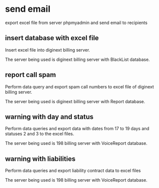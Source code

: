 # send email

export excel file from server phpmyadmin and send email to recipients

## insert database with excel file

Insert excel file into diginext billing server.

The server being used is diginext billing server with BlackList database.

## report call spam

Perform data query and export spam call numbers to excel file of diginext billing server.

The server being used is diginext billing server with Report database.

## warning with day and status

Perform data queries and export data with dates from 17 to 19 days and statuses 2 and 3 to the excel files.

The server being used is 198 billing server with VoiceReport database.

## warning with liabilities

Perform data queries and export liability contract data to excel files

The server being used is 198 billing server with VoiceReport database.
